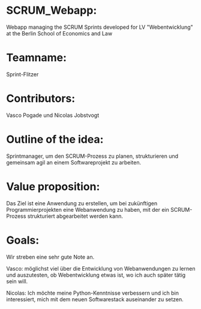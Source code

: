 # SCRUM_Webapp:
Webapp managing the SCRUM Sprints developed for LV "Webentwicklung" at the Berlin School of Economics and Law

# Teamname:
Sprint-Flitzer

# Contributors: 
Vasco Pogade und Nicolas Jobstvogt

# Outline of the idea:
Sprintmanager, um den SCRUM-Prozess zu planen, strukturieren und gemeinsam agil an einem Softwareprojekt zu arbeiten.
# Value proposition: 
Das Ziel ist eine Anwendung zu erstellen, um bei zukünftigen Programmierprojekten eine Webanwendung zu haben, mit der ein SCRUM-Prozess strukturiert abgearbeitet werden kann. 

# Goals: 
Wir streben eine sehr gute Note an.
<p>Vasco: möglichst viel über die Entwicklung von Webanwendungen zu lernen und auszutesten, ob Webentwicklung etwas ist, wo ich auch später tätig sein will.</p>
<p>Nicolas: Ich möchte meine Python-Kenntnisse verbessern und ich bin interessiert, mich mit dem neuen Softwarestack auseinander zu setzen.</p>



